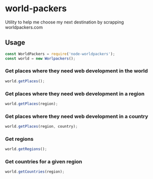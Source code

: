 # world-packers

Utility to help me choose my next destination by scrapping worldpackers.com

## Usage

```js
const WorldPackers = require('node-worldpackers');
const world = new Worlpackers();
```

### Get places where they need web development in the world

```js
world.getPlaces();
```

### Get places where they need web development in a region

```js
world.getPlaces(region);
```

### Get places where they need web development in a country

```js
world.getPlaces(region, country);
```

### Get regions

```js
world.getRegions();
```

### Get countries for a given region

```js
world.getCountries(region);
```
